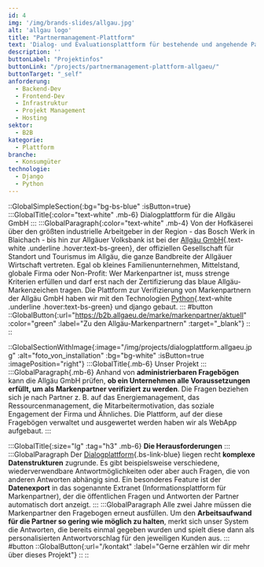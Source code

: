 ```yaml
---
id: 4
img: '/img/brands-slides/allgau.jpg'
alt: 'allgau logo'
title: "Partnermanagement-Plattform"
text: 'Dialog- und Evaluationsplattform für bestehende und angehende Partner der Marke Allgäu. Einbindung administrierbarer Fragebögen.'
description: ''
buttonLabel: "Projektinfos"
buttonLink: "/projects/partnermanagement-plattform-allgaeu/"
buttonTarget: "_self"
anforderung: 
  - Backend-Dev
  - Frontend-Dev
  - Infrastruktur
  - Projekt Management
  - Hosting
sektor: 
  - B2B
kategorie: 
  - Plattform
branche: 
  - Konsumgüter
technologie: 
  - Django
  - Python
---
```


::GlobalSimpleSection{:bg="bg-bs-blue" :isButton=true}
:::GlobalTitle{:color="text-white" .mb-6}
Dialogplattform für die Allgäu GmbH
:::
:::GlobalParagraph{:color="text-white" .mb-4}
Von der Hofkäserei über den größten industrielle Arbeitgeber in der Region - das Bosch Werk in Blaichach - bis hin zur Allgäuer Volksbank ist bei der [Allgäu GmbH](https://www.allgaeu.de/){.text-white .underline .hover:text-bs-green}, der offiziellen Gesellschaft für Standort und Tourismus im Allgäu, die ganze Bandbreite der Allgäuer Wirtschaft vertreten. Egal ob kleines Familienunternehmen, Mittelstand, globale Firma oder Non-Profit: Wer Markenpartner ist, muss strenge Kriterien erfüllen und darf erst nach der Zertifizierung das blaue Allgäu-Markenzeichen tragen. Die Plattform zur Verifizierung von Markenpartnern der Allgäu GmbH haben wir mit den Technologien [Python](/leistungen/python-django-agentur/){.text-white .underline .hover:text-bs-green} und django gebaut.
:::
#button
::GlobalButton{:url="https://b2b.allgaeu.de/marke/markenpartner/aktuell" :color="green" :label="Zu den Allgäu-Markenpartnern"  :target="_blank"}
::
::

::GlobalSectionWithImage{:image="/img/projects/dialogplattform.allgaeu.jpg" :alt="foto_von_installation" :bg="bg-white" :isButton=true :imagePosition="right"}
:::GlobalTitle{.mb-6}
Unser Projekt
:::
:::GlobalParagraph{.mb-6}
Anhand von **administrierbaren Fragebögen** kann die Allgäu GmbH prüfen, **ob ein Unternehmen alle Voraussetzungen erfüllt, um als Markenpartner verifiziert zu werden**. Die Fragen beziehen sich je nach Partner z. B. auf das Energiemanagement, das Ressourcenmanagement, die Mitarbeitermotivation, das soziale Engagement der Firma und Ähnliches. Die Plattform, auf der diese Fragebögen verwaltet und ausgewertet werden haben wir als WebApp aufgebaut.
:::

:::GlobalTitle{:size="lg" :tag="h3" .mb-6}
**Die Herausforderungen**
:::
:::GlobalParagraph
Der [Dialogplattform](https://dialogplattform.allgaeu.de/anmelden/?next=/){.bs-link-blue} liegen recht **komplexe Datenstrukturen** zugrunde. Es gibt beispielsweise verschiedene, wiederverwendbare Antwortmöglichkeiten oder aber auch Fragen, die von anderen Antworten abhängig sind. Ein besonderes Feature ist der **Datenexport** in das sogenannte Extranet (Informationsplattform für Markenpartner), der die öffentlichen Fragen und Antworten der Partner automatisch dort anzeigt.
:::
:::GlobalParagraph
Alle zwei Jahre müssen die Markenpartner den Fragebogen erneut ausfüllen. Um den **Arbeitsaufwand für die Partner so gering wie möglich zu halten**, merkt sich unser System die Antworten, die bereits einmal gegeben wurden und spielt diese dann als personalisierten Antwortvorschlag für den jeweiligen Kunden aus.
:::
#button
::GlobalButton{:url="/kontakt" :label="Gerne erzählen wir dir mehr über dieses Projekt"}
::
::

